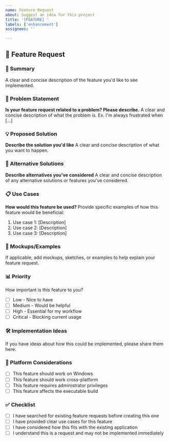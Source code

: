 ```yaml
---
name: Feature Request
about: Suggest an idea for this project
title: '[FEATURE] '
labels: ['enhancement']
assignees: ''

---
```


## 🚀 Feature Request

### 📝 Summary
A clear and concise description of the feature you'd like to see implemented.

### 🎯 Problem Statement
**Is your feature request related to a problem? Please describe.**
A clear and concise description of what the problem is. Ex. I'm always frustrated when [...]

### 💡 Proposed Solution
**Describe the solution you'd like**
A clear and concise description of what you want to happen.

### 🔄 Alternative Solutions
**Describe alternatives you've considered**
A clear and concise description of any alternative solutions or features you've considered.

### 📋 Use Cases
**How would this feature be used?**
Provide specific examples of how this feature would be beneficial:

1. Use case 1: [Description]
2. Use case 2: [Description]
3. Use case 3: [Description]

### 🎨 Mockups/Examples
If applicable, add mockups, sketches, or examples to help explain your feature request.

### 📊 Priority
How important is this feature to you?
- [ ] Low - Nice to have
- [ ] Medium - Would be helpful
- [ ] High - Essential for my workflow
- [ ] Critical - Blocking current usage

### 🛠️ Implementation Ideas
If you have ideas about how this could be implemented, please share them here.

### 📱 Platform Considerations
- [ ] This feature should work on Windows
- [ ] This feature should work cross-platform
- [ ] This feature requires administrator privileges
- [ ] This feature affects the executable build

### ✅ Checklist
- [ ] I have searched for existing feature requests before creating this one
- [ ] I have provided clear use cases for this feature
- [ ] I have considered how this fits with the existing application
- [ ] I understand this is a request and may not be implemented immediately
